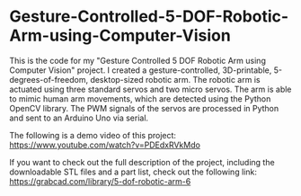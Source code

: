# Gesture-Controlled-5-DOF-Robotic-Arm-using-Computer-Vision
This is the code for my "Gesture Controlled 5 DOF Robotic Arm using Computer Vision" project. I created a gesture-controlled, 3D-printable, 5-degrees-of-freedom, desktop-sized robotic arm. The robotic arm is actuated using three standard servos and two micro servos. The arm is able to mimic human arm movements, which are detected using the Python OpenCV library. The PWM signals of the servos are processed in Python and sent to an Arduino Uno via serial.

The following is a demo video of this project:
https://www.youtube.com/watch?v=PDEdxRVkMdo

If you want to check out the full description of the project, including the downloadable STL files and a part list, check out the following link:
https://grabcad.com/library/5-dof-robotic-arm-6

